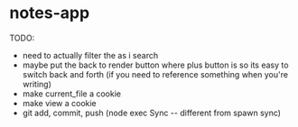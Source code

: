 # notes-app

TODO:

- need to actually filter the as i search
- maybe put the back to render button where plus button is so its easy to switch back and forth (if you need to reference something when you're writing)
- make current_file a cookie
- make view a cookie
- git add, commit, push (node exec Sync -- different from spawn sync)
